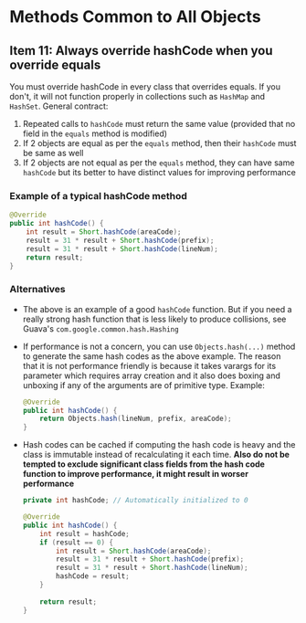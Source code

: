 # Methods Common to All Objects
## Item 11: Always override hashCode when you override equals

You must override hashCode in every class that overrides equals. If you don't, it will not function properly in collections such as `HashMap` and `HashSet`. General contract:
1. Repeated calls to `hashCode` must return the same value (provided that no field in the `equals` method is modified)
2. If 2 objects are equal as per the `equals` method, then their `hashCode` must be same as well
3. If 2 objects are not equal as per the `equals` method, they can have same `hashCode` but its better to have distinct values for improving performance

### Example of a typical hashCode method
```java
@Override
public int hashCode() {
    int result = Short.hashCode(areaCode);
    result = 31 * result + Short.hashCode(prefix);
    result = 31 * result + Short.hashCode(lineNum);
    return result;
}
```

### Alternatives
- The above is an example of a good `hashCode` function. But if you need a really strong hash function that is less likely to produce collisions, see Guava's `com.google.common.hash.Hashing`
- If performance is not a concern, you can use `Objects.hash(...)` method to generate the same hash codes as the above example. The reason that it is not performance friendly is because it takes varargs for its parameter which requires array creation and it also does boxing and unboxing if any of the arguments are of primitive type. Example:

    ```java
    @Override
    public int hashCode() {
        return Objects.hash(lineNum, prefix, areaCode);
    }
    ```
- Hash codes can be cached if computing the hash code is heavy and the class is immutable instead of recalculating it each time. **Also do not be tempted to exclude significant class fields from the hash code function to improve performance, it might result in worser performance**
    
    ```java
    private int hashCode; // Automatically initialized to 0

    @Override
    public int hashCode() {
        int result = hashCode;
        if (result == 0) {
            int result = Short.hashCode(areaCode);
            result = 31 * result + Short.hashCode(prefix);
            result = 31 * result + Short.hashCode(lineNum);
            hashCode = result;
        }
        
        return result;
    }
    ```
